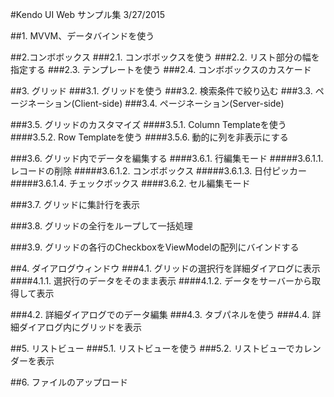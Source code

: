 #Kendo UI Web サンプル集 3/27/2015

##1. MVVM、データバインドを使う

##2.コンボボックス
###2.1. コンボボックスを使う
###2.2. リスト部分の幅を指定する
###2.3. テンプレートを使う
###2.4. コンボボックスのカスケード

##3. グリッド
###3.1. グリッドを使う
###3.2. 検索条件で絞り込む
###3.3. ページネーション(Client-side)
###3.4. ページネーション(Server-side)

###3.5. グリッドのカスタマイズ
####3.5.1. Column Templateを使う
####3.5.2. Row Templateを使う
####3.5.6. 動的に列を非表示にする

###3.6. グリッド内でデータを編集する
####3.6.1. 行編集モード
#####3.6.1.1. レコードの削除
#####3.6.1.2. コンボボックス
#####3.6.1.3. 日付ピッカー
#####3.6.1.4. チェックボックス
####3.6.2. セル編集モード

###3.7. グリッドに集計行を表示

###3.8. グリッドの全行をループして一括処理

###3.9. グリッドの各行のCheckboxをViewModelの配列にバインドする


##4. ダイアログウィンドウ
###4.1. グリッドの選択行を詳細ダイアログに表示
####4.1.1. 選択行のデータをそのまま表示
####4.1.2. データをサーバーから取得して表示

###4.2. 詳細ダイアログでのデータ編集
###4.3. タブパネルを使う
###4.4. 詳細ダイアログ内にグリッドを表示

##5. リストビュー
###5.1. リストビューを使う
###5.2. リストビューでカレンダーを表示

##6. ファイルのアップロード
 
